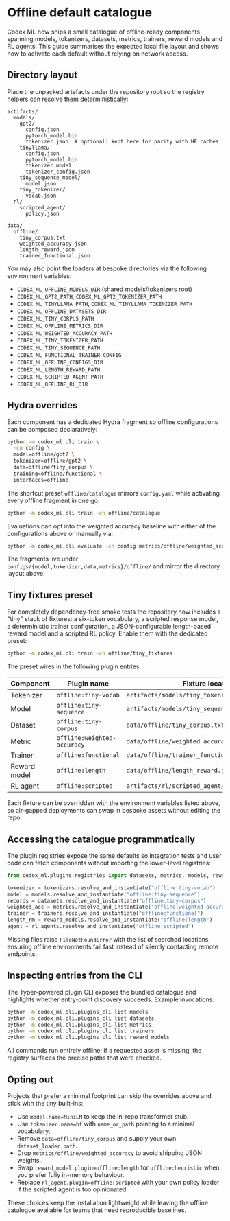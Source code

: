# Offline default catalogue

Codex ML now ships a small catalogue of offline-ready components spanning
models, tokenizers, datasets, metrics, trainers, reward models and RL agents.
This guide summarises the expected local file layout and shows how to activate
each default without relying on network access.

## Directory layout

Place the unpacked artefacts under the repository root so the registry helpers
can resolve them deterministically:

```
artifacts/
  models/
    gpt2/
      config.json
      pytorch_model.bin
      tokenizer.json  # optional: kept here for parity with HF caches
    tinyllama/
      config.json
      pytorch_model.bin
      tokenizer.model
      tokenizer_config.json
    tiny_sequence_model/
      model.json
    tiny_tokenizer/
      vocab.json
  rl/
    scripted_agent/
      policy.json

data/
  offline/
    tiny_corpus.txt
    weighted_accuracy.json
    length_reward.json
    trainer_functional.json
```

You may also point the loaders at bespoke directories via the following
environment variables:

- `CODEX_ML_OFFLINE_MODELS_DIR` (shared models/tokenizers root)
- `CODEX_ML_GPT2_PATH`, `CODEX_ML_GPT2_TOKENIZER_PATH`
- `CODEX_ML_TINYLLAMA_PATH`, `CODEX_ML_TINYLLAMA_TOKENIZER_PATH`
- `CODEX_ML_OFFLINE_DATASETS_DIR`
- `CODEX_ML_TINY_CORPUS_PATH`
- `CODEX_ML_OFFLINE_METRICS_DIR`
- `CODEX_ML_WEIGHTED_ACCURACY_PATH`
- `CODEX_ML_TINY_TOKENIZER_PATH`
- `CODEX_ML_TINY_SEQUENCE_PATH`
- `CODEX_ML_FUNCTIONAL_TRAINER_CONFIG`
- `CODEX_ML_OFFLINE_CONFIGS_DIR`
- `CODEX_ML_LENGTH_REWARD_PATH`
- `CODEX_ML_SCRIPTED_AGENT_PATH`
- `CODEX_ML_OFFLINE_RL_DIR`

## Hydra overrides

Each component has a dedicated Hydra fragment so offline configurations can be
composed declaratively:

```bash
python -m codex_ml.cli train \
  -cn config \
  model=offline/gpt2 \
  tokenizer=offline/gpt2 \
  data=offline/tiny_corpus \
  training=offline/functional \
  interfaces=offline
```

The shortcut preset ``offline/catalogue`` mirrors ``config.yaml`` while
activating every offline fragment in one go:

```bash
python -m codex_ml.cli train -cn offline/catalogue
```

Evaluations can opt into the weighted accuracy baseline with either of the
configurations above or manually via:

```bash
python -m codex_ml.cli evaluate -cn config metrics/offline/weighted_accuracy
```

The fragments live under `configs/{model,tokenizer,data,metrics}/offline/` and
mirror the directory layout above.

## Tiny fixtures preset

For completely dependency-free smoke tests the repository now includes a "tiny"
stack of fixtures: a six-token vocabulary, a scripted response model, a
deterministic trainer configuration, a JSON-configurable length-based reward
model and a scripted RL policy. Enable them with the dedicated preset:

```bash
python -m codex_ml.cli train -cn offline/tiny_fixtures
```

The preset wires in the following plugin entries:

| Component      | Plugin name             | Fixture location |
|----------------|-------------------------|------------------|
| Tokenizer      | `offline:tiny-vocab`    | `artifacts/models/tiny_tokenizer/vocab.json` |
| Model          | `offline:tiny-sequence` | `artifacts/models/tiny_sequence_model/model.json` |
| Dataset        | `offline:tiny-corpus`   | `data/offline/tiny_corpus.txt` |
| Metric         | `offline:weighted-accuracy` | `data/offline/weighted_accuracy.json` |
| Trainer        | `offline:functional`    | `data/offline/trainer_functional.json` |
| Reward model   | `offline:length`        | `data/offline/length_reward.json` |
| RL agent       | `offline:scripted`      | `artifacts/rl/scripted_agent/policy.json` |

Each fixture can be overridden with the environment variables listed above, so
air-gapped deployments can swap in bespoke assets without editing the repo.

## Accessing the catalogue programmatically

The plugin registries expose the same defaults so integration tests and user
code can fetch components without importing the lower-level registries:

```python
from codex_ml.plugins.registries import datasets, metrics, models, reward_models, rl_agents, tokenizers, trainers

tokenizer = tokenizers.resolve_and_instantiate("offline:tiny-vocab")
model = models.resolve_and_instantiate("offline:tiny-sequence")
records = datasets.resolve_and_instantiate("offline:tiny-corpus")
weighted_acc = metrics.resolve_and_instantiate("offline:weighted-accuracy")
trainer = trainers.resolve_and_instantiate("offline:functional")
length_rm = reward_models.resolve_and_instantiate("offline:length")
agent = rl_agents.resolve_and_instantiate("offline:scripted")
```

Missing files raise `FileNotFoundError` with the list of searched locations,
ensuring offline environments fail fast instead of silently contacting remote
endpoints.

## Inspecting entries from the CLI

The Typer-powered plugin CLI exposes the bundled catalogue and highlights
whether entry-point discovery succeeds. Example invocations:

```bash
python -m codex_ml.cli.plugins_cli list models
python -m codex_ml.cli.plugins_cli list datasets
python -m codex_ml.cli.plugins_cli list metrics
python -m codex_ml.cli.plugins_cli list trainers
python -m codex_ml.cli.plugins_cli list reward_models
```

All commands run entirely offline; if a requested asset is missing, the
registry surfaces the precise paths that were checked.

## Opting out

Projects that prefer a minimal footprint can skip the overrides above and stick
with the tiny built-ins:

- Use `model.name=MiniLM` to keep the in-repo transformer stub.
- Use `tokenizer.name=hf` with `name_or_path` pointing to a minimal vocabulary.
- Remove `data=offline/tiny_corpus` and supply your own `dataset_loader.path`.
- Drop `metrics/offline/weighted_accuracy` to avoid shipping JSON weights.
- Swap `reward_model.plugin=offline:length` for `offline:heuristic` when you
  prefer fully in-memory behaviour.
- Replace `rl_agent.plugin=offline:scripted` with your own policy loader if the
  scripted agent is too opinionated.

These choices keep the installation lightweight while leaving the offline
catalogue available for teams that need reproducible baselines.
